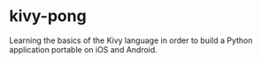 kivy-pong
=========
Learning the basics of the Kivy language in order to build a Python application portable on iOS and Android.
